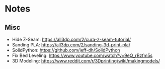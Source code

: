 # Notes

## Misc
* Hide Z-Seam: https://all3dp.com/2/cura-z-seam-tutorial/
* Sanding PLA: https://all3dp.com/2/sanding-3d-print-pla/
* SolidPython: https://github.com/jeff-dh/SolidPython
* Fix Bed Leveling: https://www.youtube.com/watch?v=9eQ_rBzfm5s
* 3D Modeling: https://www.reddit.com/r/3Dprinting/wiki/makingmodels/
